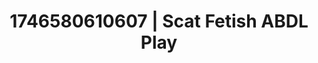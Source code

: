 ---
categories:
- Erotic surprise
- Flushed cheeks
- AI-generated
- Self-pleasure
- Breath play
- Soft bondage
- ASMR
- Cosplay
image: /assets/images/1746580610607.jpg
layout: post
seo:
  description: Featured content with artistic ABDL Play, Scat Fetish. HD images available.
  keywords: ABDL Play, Scat Fetish
  og_image: /assets/images/1746580610607.jpg
  schema_type: VisualArtwork
tags:
- ABDL Play
- Scat Fetish
- '#1746580610607'
title: 1746580610607 | Scat Fetish ABDL Play
---